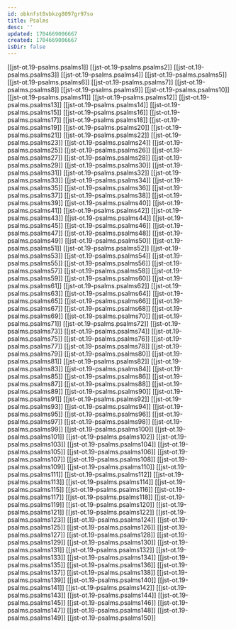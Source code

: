 ```yaml
---
id: obknfst8vbkzg8097gr97so
title: Psalms
desc: ''
updated: 1704669006667
created: 1704669006667
isDir: false
---
```

[[jst-ot.19-psalms.psalms1]]
[[jst-ot.19-psalms.psalms2]]
[[jst-ot.19-psalms.psalms3]]
[[jst-ot.19-psalms.psalms4]]
[[jst-ot.19-psalms.psalms5]]
[[jst-ot.19-psalms.psalms6]]
[[jst-ot.19-psalms.psalms7]]
[[jst-ot.19-psalms.psalms8]]
[[jst-ot.19-psalms.psalms9]]
[[jst-ot.19-psalms.psalms10]]
[[jst-ot.19-psalms.psalms11]]
[[jst-ot.19-psalms.psalms12]]
[[jst-ot.19-psalms.psalms13]]
[[jst-ot.19-psalms.psalms14]]
[[jst-ot.19-psalms.psalms15]]
[[jst-ot.19-psalms.psalms16]]
[[jst-ot.19-psalms.psalms17]]
[[jst-ot.19-psalms.psalms18]]
[[jst-ot.19-psalms.psalms19]]
[[jst-ot.19-psalms.psalms20]]
[[jst-ot.19-psalms.psalms21]]
[[jst-ot.19-psalms.psalms22]]
[[jst-ot.19-psalms.psalms23]]
[[jst-ot.19-psalms.psalms24]]
[[jst-ot.19-psalms.psalms25]]
[[jst-ot.19-psalms.psalms26]]
[[jst-ot.19-psalms.psalms27]]
[[jst-ot.19-psalms.psalms28]]
[[jst-ot.19-psalms.psalms29]]
[[jst-ot.19-psalms.psalms30]]
[[jst-ot.19-psalms.psalms31]]
[[jst-ot.19-psalms.psalms32]]
[[jst-ot.19-psalms.psalms33]]
[[jst-ot.19-psalms.psalms34]]
[[jst-ot.19-psalms.psalms35]]
[[jst-ot.19-psalms.psalms36]]
[[jst-ot.19-psalms.psalms37]]
[[jst-ot.19-psalms.psalms38]]
[[jst-ot.19-psalms.psalms39]]
[[jst-ot.19-psalms.psalms40]]
[[jst-ot.19-psalms.psalms41]]
[[jst-ot.19-psalms.psalms42]]
[[jst-ot.19-psalms.psalms43]]
[[jst-ot.19-psalms.psalms44]]
[[jst-ot.19-psalms.psalms45]]
[[jst-ot.19-psalms.psalms46]]
[[jst-ot.19-psalms.psalms47]]
[[jst-ot.19-psalms.psalms48]]
[[jst-ot.19-psalms.psalms49]]
[[jst-ot.19-psalms.psalms50]]
[[jst-ot.19-psalms.psalms51]]
[[jst-ot.19-psalms.psalms52]]
[[jst-ot.19-psalms.psalms53]]
[[jst-ot.19-psalms.psalms54]]
[[jst-ot.19-psalms.psalms55]]
[[jst-ot.19-psalms.psalms56]]
[[jst-ot.19-psalms.psalms57]]
[[jst-ot.19-psalms.psalms58]]
[[jst-ot.19-psalms.psalms59]]
[[jst-ot.19-psalms.psalms60]]
[[jst-ot.19-psalms.psalms61]]
[[jst-ot.19-psalms.psalms62]]
[[jst-ot.19-psalms.psalms63]]
[[jst-ot.19-psalms.psalms64]]
[[jst-ot.19-psalms.psalms65]]
[[jst-ot.19-psalms.psalms66]]
[[jst-ot.19-psalms.psalms67]]
[[jst-ot.19-psalms.psalms68]]
[[jst-ot.19-psalms.psalms69]]
[[jst-ot.19-psalms.psalms70]]
[[jst-ot.19-psalms.psalms71]]
[[jst-ot.19-psalms.psalms72]]
[[jst-ot.19-psalms.psalms73]]
[[jst-ot.19-psalms.psalms74]]
[[jst-ot.19-psalms.psalms75]]
[[jst-ot.19-psalms.psalms76]]
[[jst-ot.19-psalms.psalms77]]
[[jst-ot.19-psalms.psalms78]]
[[jst-ot.19-psalms.psalms79]]
[[jst-ot.19-psalms.psalms80]]
[[jst-ot.19-psalms.psalms81]]
[[jst-ot.19-psalms.psalms82]]
[[jst-ot.19-psalms.psalms83]]
[[jst-ot.19-psalms.psalms84]]
[[jst-ot.19-psalms.psalms85]]
[[jst-ot.19-psalms.psalms86]]
[[jst-ot.19-psalms.psalms87]]
[[jst-ot.19-psalms.psalms88]]
[[jst-ot.19-psalms.psalms89]]
[[jst-ot.19-psalms.psalms90]]
[[jst-ot.19-psalms.psalms91]]
[[jst-ot.19-psalms.psalms92]]
[[jst-ot.19-psalms.psalms93]]
[[jst-ot.19-psalms.psalms94]]
[[jst-ot.19-psalms.psalms95]]
[[jst-ot.19-psalms.psalms96]]
[[jst-ot.19-psalms.psalms97]]
[[jst-ot.19-psalms.psalms98]]
[[jst-ot.19-psalms.psalms99]]
[[jst-ot.19-psalms.psalms100]]
[[jst-ot.19-psalms.psalms101]]
[[jst-ot.19-psalms.psalms102]]
[[jst-ot.19-psalms.psalms103]]
[[jst-ot.19-psalms.psalms104]]
[[jst-ot.19-psalms.psalms105]]
[[jst-ot.19-psalms.psalms106]]
[[jst-ot.19-psalms.psalms107]]
[[jst-ot.19-psalms.psalms108]]
[[jst-ot.19-psalms.psalms109]]
[[jst-ot.19-psalms.psalms110]]
[[jst-ot.19-psalms.psalms111]]
[[jst-ot.19-psalms.psalms112]]
[[jst-ot.19-psalms.psalms113]]
[[jst-ot.19-psalms.psalms114]]
[[jst-ot.19-psalms.psalms115]]
[[jst-ot.19-psalms.psalms116]]
[[jst-ot.19-psalms.psalms117]]
[[jst-ot.19-psalms.psalms118]]
[[jst-ot.19-psalms.psalms119]]
[[jst-ot.19-psalms.psalms120]]
[[jst-ot.19-psalms.psalms121]]
[[jst-ot.19-psalms.psalms122]]
[[jst-ot.19-psalms.psalms123]]
[[jst-ot.19-psalms.psalms124]]
[[jst-ot.19-psalms.psalms125]]
[[jst-ot.19-psalms.psalms126]]
[[jst-ot.19-psalms.psalms127]]
[[jst-ot.19-psalms.psalms128]]
[[jst-ot.19-psalms.psalms129]]
[[jst-ot.19-psalms.psalms130]]
[[jst-ot.19-psalms.psalms131]]
[[jst-ot.19-psalms.psalms132]]
[[jst-ot.19-psalms.psalms133]]
[[jst-ot.19-psalms.psalms134]]
[[jst-ot.19-psalms.psalms135]]
[[jst-ot.19-psalms.psalms136]]
[[jst-ot.19-psalms.psalms137]]
[[jst-ot.19-psalms.psalms138]]
[[jst-ot.19-psalms.psalms139]]
[[jst-ot.19-psalms.psalms140]]
[[jst-ot.19-psalms.psalms141]]
[[jst-ot.19-psalms.psalms142]]
[[jst-ot.19-psalms.psalms143]]
[[jst-ot.19-psalms.psalms144]]
[[jst-ot.19-psalms.psalms145]]
[[jst-ot.19-psalms.psalms146]]
[[jst-ot.19-psalms.psalms147]]
[[jst-ot.19-psalms.psalms148]]
[[jst-ot.19-psalms.psalms149]]
[[jst-ot.19-psalms.psalms150]]
